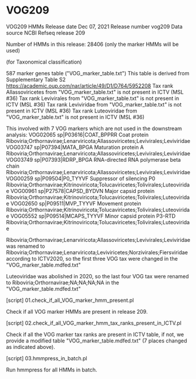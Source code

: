 # VOG209

VOG209 HMMs
Release date    Dec 07, 2021
Release number  vog209
Data source     NCBI Refseq release 209

Number of HMMs in this release: 28406 (only the marker HMMs will be used)

(for Taxonomical classification)

587 marker genes table ("VOG_marker_table.txt")
This table is derived from Supplementary Table S2 https://academic.oup.com/nar/article/49/D1/D764/5952208
Tax rank Allassoviricetes from "VOG_marker_table.txt" is not present in ICTV (MSL #36)
Tax rank Levivirales from "VOG_marker_table.txt" is not present in ICTV (MSL #36)
Tax rank Leviviridae from "VOG_marker_table.txt" is not present in ICTV (MSL #36)
Tax rank Luteoviridae from "VOG_marker_table.txt" is not present in ICTV (MSL #36)

This involved with 7 VOG markers which are not used in the downstream analysis:
VOG02065        sp|P03616|COAT_BPPRR Coat protein       Riboviria;Orthornavirae;Lenarviricota;Allassoviricetes;Levivirales;Leviviridae
VOG03747        sp|P07394|MATA_BPGA Maturation protein A        Riboviria;Orthornavirae;Lenarviricota;Allassoviricetes;Levivirales;Leviviridae
VOG03749        sp|P07393|RDRP_BPGA RNA-directed RNA polymerase beta chain      Riboviria;Orthornavirae;Lenarviricota;Allassoviricetes;Levivirales;Leviviridae
VOG00259        sp|P09504|P0_TYYVF Suppressor of silencing P0   Riboviria;Orthornavirae;Kitrinoviricota;Tolucaviricetes;Tolivirales;Luteoviridae
VOG00961        sp|P27578|CAPSD_BYDVN Major capsid protein      Riboviria;Orthornavirae;Kitrinoviricota;Tolucaviricetes;Tolivirales;Luteoviridae
VOG02650        sp|P09511|MVP_TYYVF Movement protein    Riboviria;Orthornavirae;Kitrinoviricota;Tolucaviricetes;Tolivirales;Luteoviridae
VOG05552        sp|P09514|MCAPS_TYYVF Minor capsid protein P3-RTD       Riboviria;Orthornavirae;Kitrinoviricota;Tolucaviricetes;Tolivirales;Luteoviridae

Riboviria;Orthornavirae;Lenarviricota;Allassoviricetes;Levivirales;Leviviridae was renamed to Riboviria;Orthornavirae;Lenarviricota;Leviviricetes;Norzivirales;Fiersviridae
according to ICTV2020, so the first three VOG tax were changed in the "VOG_marker_table.mdfed.txt"

Luteoviridae was abolished in 2020, so the last four VOG tax were renamed to Riboviria;Orthornavirae;NA;NA;NA;NA in the "VOG_marker_table.mdfed.txt"



[script] 01.check_if_all_VOG_marker_hmm_present.pl

Check if all VOG marker HMMs are present in release 209.

[script] 02.check_if_all_VOG_marker_hmm_tax_ranks_present_in_ICTV.pl

Check if all the VOG marker tax ranks are present in ICTV table, if not, we provide a modified table "VOG_marker_table.mdfed.txt" (7 places changed as indicated above).

[script] 03.hmmpress_in_batch.pl

Run hmmpress for all HMMs in batch.